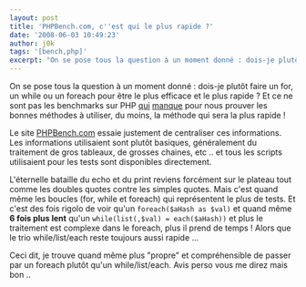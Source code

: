 ```yaml
---
layout: post
title: 'PHPBench.com, c''est qui le plus rapide ?'
date: '2008-06-03 10:49:23'
author: j0k
tags: '[bench,php]'
excerpt: "On se pose tous la question à un moment donné : dois-je plutôt faire un for, un while ou un foreach pour être le plus efficace et le plus rapide ?   \nEt ce ne sont pas les benchmarks sur PHP [qui](http://www.j0k3r.net/news-un-peu-d-optimisation-php-ne-fait-pas-de-mal-1124.html) [manque](http://www.j0k3r.net/news-php-et-optimisation-226.html) pour nous      …"
---
```


On se pose tous la question à un moment donné : dois-je plutôt faire un for, un while ou un foreach pour être le plus efficace et le plus rapide ?   Et ce ne sont pas les benchmarks sur PHP [qui](http://www.j0k3r.net/news-un-peu-d-optimisation-php-ne-fait-pas-de-mal-1124.html) [manque](http://www.j0k3r.net/news-php-et-optimisation-226.html) pour nous prouver les bonnes méthodes à utiliser, du moins, la méthode qui sera la plus rapide !

Le site [PHPBench.com](http://www.phpbench.com/) essaie justement de centraliser ces informations. Les informations utilisaient sont plutôt basiques, généralement du traitement de gros tableaux, de grosses chaines, etc .. et tous les scripts utilisaient pour les tests sont disponibles directement.

L'éternelle bataille du echo et du print reviens forcément sur le plateau tout comme les doubles quotes contre les simples quotes. Mais c'est quand même les boucles (for, while et foreach) qui représentent le plus de tests. Et c'est des fois rigolo de voir qu'un `foreach($aHash as $val)` et quand même **6 fois plus lent** qu'un `while(list(,$val) = each($aHash))` et plus le traitement est complexe dans le foreach, plus il prend de temps ! Alors que le trio while/list/each reste toujours aussi rapide ...

Ceci dit, je trouve quand même plus "propre" et compréhensible de passer par un foreach plutôt qu'un while/list/each. Avis perso vous me direz mais bon ..
